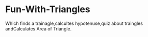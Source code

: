 # Fun-With-Triangles

Which finds a trainagle,calcultes hypotenuse,quiz about traingles andCalculates Area of Triangle. 
